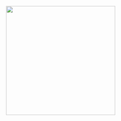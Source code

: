<img src="https://www.chroscielski.pl/wp-content/uploads/2020/02/typeorm_relations.png" width="300px" >
